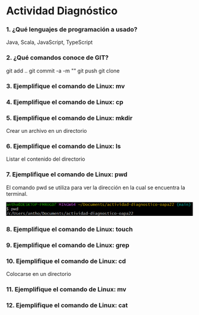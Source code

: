 # Actividad Diagnóstico


### 1. ¿Qué lenguajes de programación a usado?
Java, Scala, JavaScript, TypeScript
### 2. ¿Qué comandos conoce de GIT?
git add ..
git commit -a -m ""
git push
git clone
### 3. Ejemplifique el comando de Linux: mv
### 4. Ejemplifique el comando de Linux: cp
### 5. Ejemplifique el comando de Linux: mkdir
Crear un archivo en un directorio
### 6. Ejemplifique el comando de Linux: ls
Listar el contenido del directorio
### 7. Ejemplifique el comando de Linux: pwd
El comando pwd se utiliza para ver la dirección en la cual se encuentra la terminal.
<div>
<p style = 'text-align:center;'>
<img src="https://github.com/PlataformasWeb-P-AA2024/actividad-diagnostico-oapa22/blob/main/imagenes/PWD.png" width="800px">
</p>
</div>

### 8. Ejemplifique el comando de Linux: touch
### 9. Ejemplifique el comando de Linux: grep
### 10. Ejemplifique el comando de Linux: cd
Colocarse en un directorio
### 11. Ejemplifique el comando de Linux: mv
### 12. Ejemplifique el comando de Linux: cat
